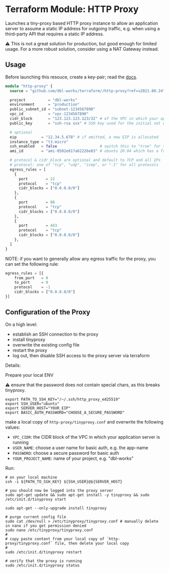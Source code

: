 # Terraform Module: HTTP Proxy

Launches a tiny-proxy based HTTP proxy instance to allow an application server to assume a static IP address for outgoing traffic, e.g. when using a third-party API that requires a static IP address.

⚠️ This is not a great solution for production, but good enough for limited usage. For a more robust solution, consider using a NAT Gateway instead.

## Usage

Before launching this resouce, create a key-pair; read the [docs](https://docs.aws.amazon.com/AWSEC2/latest/UserGuide/ec2-key-pairs.html).

```terraform
module "http-proxy" {
  source = "github.com/dbl-works/terraform//http-proxy?ref=v2021.08.24"

  project          = "dbl-works"
  environment      = "production"
  public_subnet_id = "subnet-1234567890"
  vpc_id           = "vpc-1234567890"
  cidr_block       = "123.123.123.123/32" # of the VPC in which your application server is running
  public_key       = "ssh-rsa xxx" # SSH key used for the initial set up

  # optional
  eip           = "12.34.5.678" # if omitted, a new EIP is allocated
  instance_type = "t3.micro"
  ssh_enabled   = false                   # switch this to "true" for the initial configuration, but keep it "false" for production
  ami_id        = "ami-0502e817a62226e03" # ubuntu 20.04 which has a free quota

  # protocol & cidr_block are optional and default to TCP and all IPs
  # protocol: one of "tcp", "udp", "icmp", or "-1" for all protocols
  egress_rules = [
    {
      port        = 22
      protocol    = "tcp"
      cidr_blocks = ["0.0.0.0/0"]
    },
    {
      port        = 80
      protocol    = "tcp"
      cidr_blocks = ["0.0.0.0/0"]
    },
    {
      port        = 443
      protocol    = "tcp"
      cidr_blocks = ["0.0.0.0/0"]
    },
  ]
}
```

NOTE: if you want to generally allow any egress traffic for the proxy, you can set the following rule:

```terraform
egress_rules = [{
    from_port   = 0
    to_port     = 0
    protocol    = -1
    cidr_blocks = ["0.0.0.0/0"]
}]
```

## Configuration of the Proxy

On a high level:

* establish an SSH connection to the proxy
* install tinyproxy
* overwrite the existing config file
* restart the proxy
* log out, then disable SSH access to the proxy server via terraform

Details:

Prepare your local ENV

⚠️ ensure that the password does not contain special chars, as this breaks tinyproxy.

```shell
export PATH_TO_SSH_KEY="/~/.ssh/http_proxy_ed25519"
export SSH_USER="ubuntu"
export SERVER_HOST="YOUR_EIP"
export BASIC_AUTH_PASSWORD="CHOOSE_A_SECURE_PASSWORD"
```

make a local copy of `http-proxy/tinyproxy.conf` and overwrite the following values:

* `VPC_CIDR`: the CIDR block of the VPC in which your application server is running
* `USER_NAME`: choose a user name for basic auth, e.g. the app-name
* `PASSWORD`: choose a secure password for basic auth
* `YOUR_PROJECT_NAME`: name of your project, e.g. "dbl-works"

Run:

```shell
# on your local machine
ssh -i ${PATH_TO_SSH_KEY} ${SSH_USER}@${SERVER_HOST}

# you should now be logged into the proxy server
sudo apt-get update && sudo apt-get install -y tinyproxy && sudo /etc/init.d/tinyproxy start

sudo apt-get --only-upgrade install tinyproxy

# purge current config file
sudo cat /dev/null > /etc/tinyproxy/tinyproxy.conf # manually delete in nano if you get permission denied
sudo nano /etc/tinyproxy/tinyproxy.conf
#
# copy paste content from your local copy of `http-proxy/tinyproxy.conf` file, then delete your local copy
#
sudo /etc/init.d/tinyproxy restart

# verify that the proxy is running
sudo /etc/init.d/tinyproxy status
```
